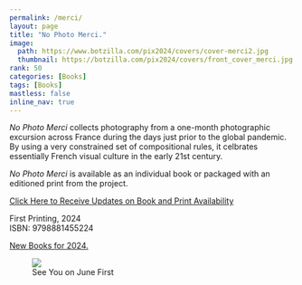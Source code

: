 ```yaml
---
permalink: /merci/
layout: page
title: "No Photo Merci."
image:
  path: https://www.botzilla.com/pix2024/covers/cover-merci2.jpg
  thumbnail: https://botzilla.com/pix2024/covers/front_cover_merci.jpg
rank: 50
categories: [Books]
tags: [Books]
mastless: false
inline_nav: true
---
```


_No Photo Merci_ collects photography from a one-month photographic excursion across France during the days just prior to the global pandemic. By using a very constrained set of compositional rules, it celbrates essentially French visual culture in the early 21st century.

_No Photo Merci_ is available as an individual book or packaged with an editioned print from the project.

<a class="btn btn--info btn--large" href="mailto:kevin+books@vumondo.com?subject=Please%20Keep%20Me%20Updated%20about%20%22No%20Photo%20Merci%22a=&body=Let%20me%20know%20about%20updates%20on%20sale%20and%20availability%20of%20your%20book%20%22No%20Photo%20Merci.%22%0A%0AMerci%21">Click Here to Receive Updates on Book and Print Availability</a>

First Printing, 2024<br/>ISBN: 9798881455224

<a href="{{ site.url }}/book24">New Books for 2024.</a>


<!-- <div class="btn btn--success btn--x-large">Blah</div> -->

<figure class="align-center">
<img src="https://www.botzilla.com/pix2021/bjorke_FranceLR-18-2021.jpg">
<figcaption>See You on June First</figcaption>
</figure>
